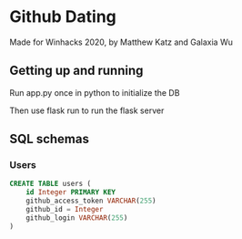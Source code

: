 # Github Dating

Made for Winhacks 2020, by Matthew Katz and Galaxia Wu


## Getting up and running

Run app.py once in python to initialize the DB

Then use flask run to run the flask server


## SQL schemas

### Users

```sql
CREATE TABLE users (
    id Integer PRIMARY KEY
    github_access_token VARCHAR(255)
    github_id = Integer
    github_login VARCHAR(255)
)
```